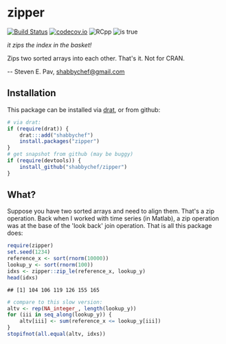 

# zipper

[![Build Status](https://travis-ci.org/shabbychef/zipper.png)](https://travis-ci.org/shabbychef/zipper)
[![codecov.io](http://codecov.io/github/shabbychef/zipper/coverage.svg?branch=master)](http://codecov.io/github/shabbychef/zipper?branch=master)
![RCpp](https://img.shields.io/badge/RCpp-inside-blue.svg)
![is true](https://img.shields.io/badge/No%20CRAN%3F-drat!-ff1199.svg)


  _it zips the index in the basket!_


Zips two sorted arrays into each other. That's it. Not for CRAN.

-- Steven E. Pav, shabbychef@gmail.com

## Installation

This package can be installed 
via [drat](https://github.com/eddelbuettel/drat "drat"), or
from github:


```r
# via drat:
if (require(drat)) {
    drat:::add("shabbychef")
    install.packages("zipper")
}
# get snapshot from github (may be buggy)
if (require(devtools)) {
    install_github("shabbychef/zipper")
}
```

## What?

Suppose you have two sorted arrays and need to align them. That's a zip
operation. Back when I worked with time series (in Matlab), a zip operation
was at the base of the 'look back' join operation. That is all this package
does:



```r
require(zipper)
set.seed(1234)
reference_x <- sort(rnorm(10000))
lookup_y <- sort(rnorm(100))
idxs <- zipper::zip_le(reference_x, lookup_y)
head(idxs)
```

```
## [1] 104 106 119 126 155 165
```

```r
# compare to this slow version:
altv <- rep(NA_integer_, length(lookup_y))
for (iii in seq_along(lookup_y)) {
    altv[iii] <- sum(reference_x <= lookup_y[iii])
}
stopifnot(all.equal(altv, idxs))
```


